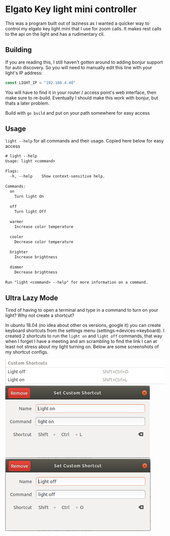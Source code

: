# Elgato Key light mini controller

This was a program built out of laziness as I wanted a quicker way to control my elgato key light mini that I use for zoom calls. It makes rest calls to the api on the light and has a rudimentary cli.

## Building

If you are reading this, I still haven't gotten around to adding bonjur support for auto discovery. So you will need to manually edit this line with your light's IP address:
```go
const LIGHT_IP = "192.168.4.40"
```
You will have to find it in your router / access point's web interface, then make sure to re-build. Eventually I should make this work with bonjur, but thats a later problem.

Build with `go build` and put on your path somewhere for easy access

## Usage

`light --help` for all commands and their usage. Copied here below for easy access

```
# light --help
Usage: light <command>

Flags:
  -h, --help    Show context-sensitive help.

Commands:
  on
    Turn light On

  off
    Turn light Off

  warmer
    Increase color temperature

  cooler
    Decrease color temperature

  brighter
    Increase brightness

  dimmer
    Decrease brightness

Run "light <command> --help" for more information on a command.
```

## Ultra Lazy Mode

Tired of having to open a terminal and type in a command to turn on your light? Why not create a shortcut?

In ubuntu 18.04 (no idea about other os versions, google it) you can create keyboard shortcuts from the settings menu (settings->devices->keyboard). I created 2 shortcuts to run the `light on` and `light off` commands, that way when I forget I have a meeting and am scrambling to find the link I can at least not stress about my light turning on. Below are some screenshots of my shortcut configs.

![Both shortcuts in settings menu](doc/custom_shortcuts.png "Custom Shortcuts")
![Light On Shortcut](doc/light_on.png "Light On Shortcut")
![Light Off Shortcut](doc/light_off.png "Light Off Shortcut")